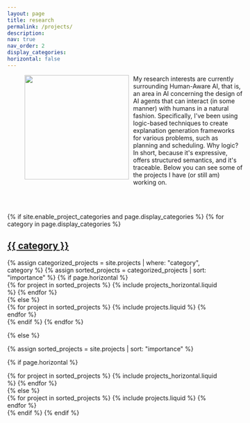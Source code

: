 ```yaml
---
layout: page
title: research
permalink: /projects/
description: 
nav: true
nav_order: 2
display_categories: 
horizontal: false
---
```




<figure style="position: relative; width: 100%; height: auto;">
    <img class="img-fluid rounded z-depth-1" style="float: left; margin-right: 10px; width: 240px; height: 240px;" src="{{ '/assets/img/HAI_logo.png' | relative_url }}" alt="" title="haxp image"/>
    <figcaption style="text-align:left; margin-left: 5px;">
      My research interests are currently surrounding Human-Aware AI, that is, an area in AI concerning the design of AI agents that can interact (in some manner) with humans in a natural fashion. Specifically, I've been using logic-based techniques to create explanation generation frameworks for various problems, such as planning and scheduling. Why logic? In short, because it's expressive, offers structured semantics, and it's traceable. Below you can see some of the projects I have (or still am) working on.    
    </figcaption>
    <div style="clear: both;"></div>
</figure>





<br> <br>
<!-- pages/projects.md -->
<div class="projects">
{% if site.enable_project_categories and page.display_categories %}
  <!-- Display categorized projects -->
  {% for category in page.display_categories %}
  <a id="{{ category }}" href=".#{{ category }}">
    <h2 class="category">{{ category }}</h2>
  </a>
  {% assign categorized_projects = site.projects | where: "category", category %}
  {% assign sorted_projects = categorized_projects | sort: "importance" %}
  <!-- Generate cards for each project -->
  {% if page.horizontal %}
  <div class="container">
    <div class="row row-cols-2">
    {% for project in sorted_projects %}
      {% include projects_horizontal.liquid %}
    {% endfor %}
    </div>
  </div>
  {% else %}
  <div class="grid">
    {% for project in sorted_projects %}
      {% include projects.liquid %}
    {% endfor %}
  </div>
  {% endif %}
  {% endfor %}

{% else %}

<!-- Display projects without categories -->

{% assign sorted_projects = site.projects | sort: "importance" %}

  <!-- Generate cards for each project -->

{% if page.horizontal %}

  <div class="container">
    <div class="row row-cols-2">
    {% for project in sorted_projects %}
      {% include projects_horizontal.liquid %}
    {% endfor %}
    </div>
  </div>
  {% else %}
  <div class="grid">
    {% for project in sorted_projects %}
      {% include projects.liquid %}
    {% endfor %}
  </div>
  {% endif %}
{% endif %}
</div>



